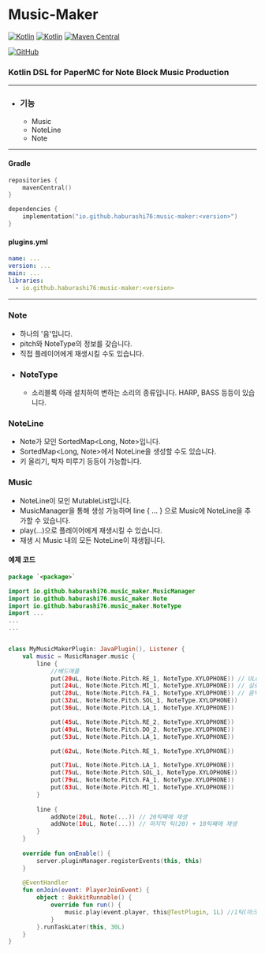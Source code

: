 # Music-Maker

[![Kotlin](https://img.shields.io/badge/java-21-ED8B00.svg?logo=java)](https://www.azul.com/)
[![Kotlin](https://img.shields.io/badge/kotlin-2.0.0-585DEF.svg?logo=kotlin)](http://kotlinlang.org)
[![Maven Central](https://img.shields.io/maven-central/v/io.github.haburashi76/music-maker)](https://search.maven.org/artifact/io.github.haburashi76/music-maker)

[![GitHub](https://img.shields.io/github/license/haburashi76/music-maker)](https://www.gnu.org/licenses/gpl-3.0.html)

### Kotlin DSL for PaperMC for Note Block Music Production

---

* ### 기능
  * Music
  * NoteLine
  * Note

---

#### Gradle

```kotlin
repositories {
    mavenCentral()
}
```

```kotlin
dependencies {
    implementation("io.github.haburashi76:music-maker:<version>")
}
```

#### plugins.yml

```yaml
name: ...
version: ...
main: ...
libraries:
  - io.github.haburashi76:music-maker:<version>
```

---

### Note
* 하나의 '음'입니다.
* pitch와 NoteType의 정보를 갖습니다.
* 직접 플레이어에게 재생시킬 수도 있습니다.
- ### NoteType
  - 소리블록 아래 설치하여 변하는 소리의 종류입니다. 
  HARP, BASS 등등이 있습니다.

### NoteLine
* Note가 모인 SortedMap<Long, Note>입니다.
* SortedMap<Long, Note>에서 NoteLine을 생성할 수도 있습니다.
* 키 올리기, 박자 미루기 등등이 가능합니다.

### Music
* NoteLine이 모인 MutableList입니다.
* MusicManager을 통해 생성 가능하며
line { ... } 으로 Music에 
NoteLine을 추가할 수 있습니다.
* play(...)으로 플레이어에게 재생시킬 수 있습니다.
* 재생 시 Music 내의 모든 NoteLine이 재생됩니다.

#### 예제 코드
```kotlin
package `<package>`

import io.github.haburashi76.music_maker.MusicManager
import io.github.haburashi76.music_maker.Note
import io.github.haburashi76.music_maker.NoteType
import ...
...
...


class MyMusicMakerPlugin: JavaPlugin(), Listener {
    val music = MusicManager.music {
        line {
            //배드애플
            put(20uL, Note(Note.Pitch.RE_1, NoteType.XYLOPHONE)) // ULong 타입
            put(24uL, Note(Note.Pitch.MI_1, NoteType.XYLOPHONE)) // 실로폰
            put(28uL, Note(Note.Pitch.FA_1, NoteType.XYLOPHONE)) // 음악 시작 후 28틱째에 재생
            put(32uL, Note(Note.Pitch.SOL_1, NoteType.XYLOPHONE))
            put(36uL, Note(Note.Pitch.LA_1, NoteType.XYLOPHONE))

            put(45uL, Note(Note.Pitch.RE_2, NoteType.XYLOPHONE))
            put(49uL, Note(Note.Pitch.DO_2, NoteType.XYLOPHONE))
            put(53uL, Note(Note.Pitch.LA_1, NoteType.XYLOPHONE))

            put(62uL, Note(Note.Pitch.RE_1, NoteType.XYLOPHONE))

            put(71uL, Note(Note.Pitch.LA_1, NoteType.XYLOPHONE))
            put(75uL, Note(Note.Pitch.SOL_1, NoteType.XYLOPHONE))
            put(79uL, Note(Note.Pitch.FA_1, NoteType.XYLOPHONE))
            put(83uL, Note(Note.Pitch.MI_1, NoteType.XYLOPHONE))
        }
        
        line {
            addNote(20uL, Note(...)) // 20틱째에 재생
            addNote(10uL, Note(...)) // 마지막 틱(20) + 10틱째에 재생
        }
    }
  
    override fun onEnable() {
        server.pluginManager.registerEvents(this, this)
    }
  
    @EventHandler
    fun onJoin(event: PlayerJoinEvent) {
        object : BukkitRunnable() {
            override fun run() {
                music.play(event.player, this@TestPlugin, 1L) //1틱(마크 기준)마다 다음 틱(음악 기준)
            }
        }.runTaskLater(this, 30L)
    }
}
```